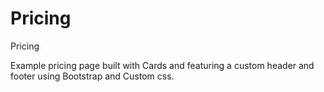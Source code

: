 # Pricing

Pricing

Example pricing page built with Cards and featuring a custom header and footer using Bootstrap and Custom css.